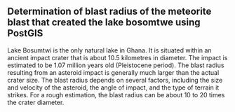 ## Determination of blast radius of the meteorite blast that created the lake bosomtwe using PostGIS

Lake Bosumtwi is the only natural lake in Ghana. It is situated within an
ancient impact crater that is about 10.5 kilometres in diameter. 
The impact is estimated to be 1.07 million years old (Pleistocene period).
The blast radius resulting from an asteroid
impact is generally much larger than the actual crater size. The blast radius depends on
several factors, including the size and velocity of the asteroid, the angle of impact, and
the type of terrain it strikes. For a rough estimation, the blast radius can be about 10 to
20 times the crater diameter.
